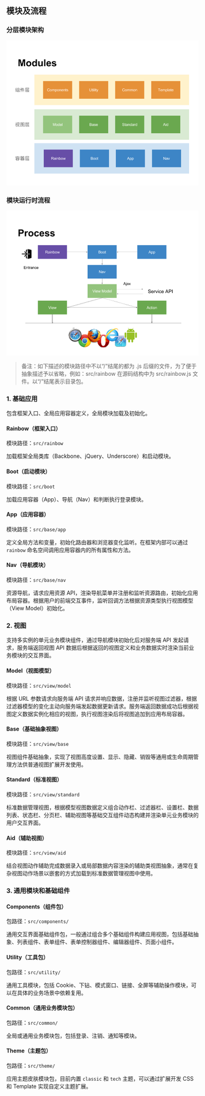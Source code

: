 ## 模块及流程

### 分层模块架构

![模块](..\images\modules.png)

### 模块运行时流程

![流程](..\images\process.png)

> 备注：如下描述的模块路径中不以“/”结尾的都为 .js 后缀的文件，为了便于抽象描述予以省略，例如：src/rainbow 在源码结构中为 src/rainbow.js 文件。以“/”结尾表示目录包。

### 1. 基础应用
包含框架入口、全局应用容器定义，全局模块加载及初始化。

#### Rainbow（框架入口）
模块路径：```src/rainbow```

加载框架全局类库（Backbone、jQuery、Underscore）和启动模块。

#### Boot（启动模块）
模块路径：```src/boot```

加载应用容器（App）、导航（Nav）和判断执行登录模块。

#### App（应用容器）
模块路径：```src/base/app```

定义全局方法和变量，初始化路由器和浏览器变化监听。在框架内部可以通过 ```rainbow``` 命名空间调用应用容器内的所有属性和方法。

#### Nav（导航模块）
模块路径：```src/base/nav```

资源导航，请求应用资源 API，渲染导航菜单并注册和监听资源路由，初始化应用布局容器。根据用户的前端交互事件，监听回调方法根据资源类型执行视图模型（View Model）初始化。

### 2. 视图
支持多实例的单元业务模块组件，通过导航模块初始化后对服务端 API 发起请求，服务端返回视图 API 数据后根据返回的视图定义和业务数据实时渲染当前业务模块的交互界面。

#### Model（视图模型）
模块路径：```src/view/model```

根据 URL 参数请求向服务端 API 请求并响应数据，注册并监听视图过滤器，根据过滤器模型的变化主动向服务端发起数据更新请求。服务端返回数据成功后根据视图定义数据实例化相应的视图，执行视图渲染后将视图追加到应用布局容器。

#### Base（基础抽象视图）
模块路径：```src/view/base```

视图组件基础抽象，实现了视图高度设置、显示、隐藏、销毁等通用或生命周期管理方法供普通视图扩展开发使用。

#### Standard（标准视图）
模块路径：```src/view/standard```

标准数据管理视图，根据模型视图数据定义组合动作栏、过滤器栏、设置栏、数据列表、状态栏、分页栏、辅助视图等基础交互组件动态构建并渲染单元业务模块的用户交互界面。

#### Aid（辅助视图）
模块路径：```src/view/aid```

结合视图动作辅助完成数据录入或局部数据内容渲染的辅助类视图抽象，通常在复杂视图动作场景以嵌套的方式加载到标准数据管理视图中使用。

### 3. 通用模块和基础组件

#### Components（组件包）
包路径：```src/components/```

通用交互界面基础组件包，一般通过组合多个基础组件构建应用视图，包括基础抽象、列表组件、表单组件、表单控制器组件、编辑器组件、页面小组件。

#### Utility（工具包）
包路径：```src/utility/```

通用工具模块，包括 Cookie、下钻、模式窗口、链接、全屏等辅助操作模块，可以在具体的业务场景中依赖复用。

#### Common（通用业务模块包）
包路径：```src/common/```

全局或通用业务模块包，包括登录、注销、通知等模块。

#### Theme（主题包）
包路径：```src/theme/```

应用主题皮肤模块包，目前内置 ```classic``` 和 ```tech``` 主题，可以通过扩展开发 CSS 和 Template 实现自定义主题扩展。
